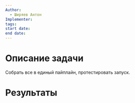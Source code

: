 ```yaml
---
Author:
  - Ширяев Антон
Implementer: 
tags: 
start date: 
end date:
---
```

# Описание задачи

Собрать все в единый пайплайн, протестировать запуск.
# Результаты
